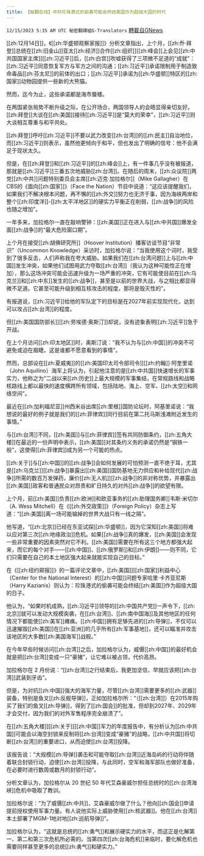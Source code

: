 ```yaml
---
title: 【秘翻在线】中共珍珠港式的偷袭可能会终结美国作为超级大国的时代
---
```

`12/15/2023 5:35 AM UTC 秘密翻譯組G-Translators` [轉載自GNews](https://gnews.org/articles/2111217)

[[zh:12月14日]]，《[[zh:华盛顿观察家报]]》分析文章指出，上个月，[[zh:乔·拜登]]总统在[[zh:旧金山]]亚太[[zh:经济]]合作[[zh:组织]][[zh:峰会]]上会见[[zh:中共国国家主席]][[zh:习近平]]后，[[zh:白宫]]吹嘘获得了三项微不足道的“成就”：[[zh:习近平]]同意恢复军方与军方之间的沟通；[[zh:习近平]]承诺限制用于制造致命毒品[[zh:芬太尼]]的前体的出口；[[zh:习近平]]承诺为[[zh:华盛顿]]特区的[[zh:国家]]动物园提供一些新的大熊猫。

然而，迄今为止，这些承诺都是海市蜃楼。

在两国紧张局势不断升级之际，在公开场合，两国领导人的会晤显得亲切友好。[[zh:拜登]]大谈在[[zh:美国]]接待[[zh:习近平]]是“莫大的荣幸”，[[zh:习近平]]则大谈相互尊重与和平共处。

[[zh:拜登]]呼吁[[zh:习近平]]不要以武力改变[[zh:台湾]]的[[zh:民主]]自治地位，而[[zh:习近平]]则表示，虽然他更倾向于和平，但也发出了明确的信号：他不会满足于现状太久。

但是，在[[zh:拜登]]和[[zh:习近平]]的[[zh:峰会]]上，有一件事几乎没有被报道，那就是[[zh:习近平]]三番五次地威胁[[zh:台湾]]。在随后的周末，[[zh:众议院]]两党[[zh:中共]]问题特别委员会主席[[zh:迈克·加拉格尔]]（Mike Gallagher）在CBS的《面向[[zh:国家]]》（Face the Nation）节目中说道：“这应该提醒我们，如果我们不解决根本问题，再不懈的[[zh:外交]]努力也无济于事，因为海峡两岸和整个[[zh:印度洋]]\-[[zh:太平洋地区]]的硬实力平衡正在削弱，[[zh:战争]]的风险也随之增加”。

一年多来，加拉格尔一直在敲响警钟：[[zh:美国]]正在进入与[[zh:中共国]]爆发全面[[zh:战争]]的“最大危险窗口期”。

上个月在接受[[zh:胡佛研究所]]（Hoover Institution）播客访谈节目“非常识”（Uncommon Knowledge）采访时，加拉格尔说：“当我使用这个词时，我受到了很多反击，人们声称我在夸大威胁。如果我们在[[zh:台湾问题]]上与[[zh:中国]]发生冲突，如果他们试图用武力夺取[[zh:台湾]]（我认为这种可能性正在增加），那么这场冲突可能会迅速升级为一场严重的冲突，它有可能使目前在[[zh:乌克兰]]和[[zh:中东]]发生的[[zh:战争]]，甚至是以前的世界大战，与之相比都显得微不足道。它甚至可能升级到相互核攻击的程度，那将是毁灭性的”。

有报道说，[[zh:习近平]]给他的军队定下的目标是在2027年前实现现代化，达到可以攻占[[zh:台湾]]的程度。

但[[zh:美国国防部长]][[zh:劳埃德·奥斯汀]]却说，没有迹象表明[[zh:习近平]]急于开战。

在上个月访问[[zh:印太地区]]时，奥斯汀说：“我不认为与[[zh:中国]]的冲突不可避免或迫在眉睫。这是谁都不愿意看到的事情”。

然而，总部设在[[zh:夏威夷]]的[[zh:美国印太司令部司令]][[zh:约翰]]·阿奎里诺（John Aquilino）海军上将认为，引起他注意的是[[zh:中共国]]快速增长的军事实力，他称之为“二战以来[[zh:历史]]上最大规模的军事集结，在常规路线和战略核路线上都以最快的速度横跨所有领域，包括陆地、海上、空军、[[zh:太空]]和网络空间”。

最近在[[zh:加利福尼亚]]州西米谷出席[[zh:里根]]国防论坛时，阿基里诺说：“我想说的最好的例子就是我们的[[zh:菲律宾]]同行目前在第二托马斯浅滩附近发生的事情。”

与[[zh:台湾]]不同，[[zh:美国]]与[[zh:菲律宾]]签有共同防御条约，[[zh:五角大楼]]在最近的一份声明中表示，[[zh:美国]]对其条约义务的承诺仍然是“钢铁一般”，这使得[[zh:菲律宾]]成为另一个可能的热点。

[[zh:关于]]与[[zh:中国]]的[[zh:战争]]会如何发展的可怕预测一直不绝于耳，尤其是[[zh:乌克兰]][[zh:战争]]暴露出[[zh:美国]]国防基地无力供应和补给现代[[zh:战争]]所需的数百万发弹药，廉价[[zh:无人机]][[zh:战争]]的非对称优势，并暴露出[[zh:美国]]政客和普通民众对昂贵和旷日持久的对外[[zh:战争]]的欲望有限。

上个月，前[[zh:美国]]负责[[zh:欧洲]]和欧亚事务的[[zh:助理国务卿]]韦斯·米切尔（A. Wess Mitchell）在《[[zh:外交政策]]》（Foreign Policy）杂志上写道：“[[zh:美国]]离一场可能输掉的世界大战只有一线之隔”。

他写道，“[[zh:北京]]已经在东亚试探[[zh:华盛顿]]，因为它深知[[zh:美国]]将难以应对第三次[[zh:地缘政治]]危机。如果[[zh:战争]]真的爆发，[[zh:美国]]会发现一些非常重要的因素突然对它不利。[[zh:美国]]需要在所有这三个地方都强大起来，而它的每个对手——[[zh:中国]]、[[zh:俄罗斯]]和[[zh:伊朗]]——则不同，它们只需要在自己的本土地区强大起来就能实现自己的目标。”

在《[[zh:纽约邮报]]》的一篇评论文章中，[[zh:美国]][[zh:国家]]利益中心（Center for the National Interest）的[[zh:中国]]问题专家哈里·卡齐亚尼斯（Harry Kazianis）则认为：珍珠港式的偷袭可能会终结[[zh:美国]]作为超级大国的日子。

他认为，“如果时机成熟，[[zh:习近平]]领导的[[zh:中国共产党]]一声令下，[[zh:北京]]就可以发动大规模突袭，在[[zh:台湾]]、[[zh:南中国海]]及其他地区的任何情况下都能使[[zh:美军]]瘫痪。[[zh:中国]]拥有足够先进的[[zh:导弹]]，不仅可以迅速摧毁[[zh:美国]]在[[zh:亚洲]]的几乎所有[[zh:军事基地]]，还可以瞄准并攻击该地区的大多数[[zh:美国海军]]战舰。”

在今年早些时候访问[[zh:台湾]]之后，加拉格尔认为，威慑[[zh:中国]]的最好机会就是把[[zh:台湾]]变成一只“豪猪”，让它难以被占领，代价高昂。

加拉格尔在 2 月份说：“[[zh:台湾]]之行结束后，我更加坚信，早就应该把[[zh:台湾]]武装到牙齿”。

但是，为对抗[[zh:中国]]强大的海军力量，尽管[[zh:台湾]]需要更多的[[zh:武器]]装备，特别是鱼叉[[zh:反舰导弹]]，正如加拉格尔所：“（[[zh:台湾]]）在2015年购买了我们的鱼叉[[zh:导弹]]，得到了[[zh:国会]]的批准，但却到2027年、2029年才会交付，因为我们的对外军售程序完全崩溃了”。

在[[zh:五角大楼]][[zh:关于]][[zh:中国]]军力的年度报告中，有分析认为[[zh:中共国]]可能会以海空封锁来反制将[[zh:台湾]]变成“豪猪”的战略，[[zh:中共国]]将切断[[zh:台湾]]的重要进口，从而迫使[[zh:台湾]]投降。

该报告说：“大规模[[zh:导弹]]袭击和可能夺取[[zh:台湾]]近海岛屿的行动将伴随着联合封锁行动，迫使[[zh:台湾]]投降，与此同时，空军和海军部队也做好准备，在必要时进行数周或数月的封锁行动”。

分析文章认为，加拉格尔从 20 世纪 50 年代艾森豪威尔担任总统时的[[zh:台湾海峡]]危机中吸取了教训。

加拉格尔说：“为了威慑[[zh:中共]]，艾森豪威尔做了什么？他向[[zh:国会]]申请提前授权使用军事力量。有人说他实际上威胁使用[[zh:核武器]]。他在[[zh:台湾]]本土部署了MGM-1地对地[[zh:巡航导弹]]”。

加拉格尔认为，“这就是总统的[[zh:勇气]]和展示硬实力的水平，而这正是化解第一、第二和第三次危机所必需的。当第四次[[zh:台海危机]]来临时，要化解危机也需要同样甚至更多的总统[[zh:勇气]]和硬实力。”
